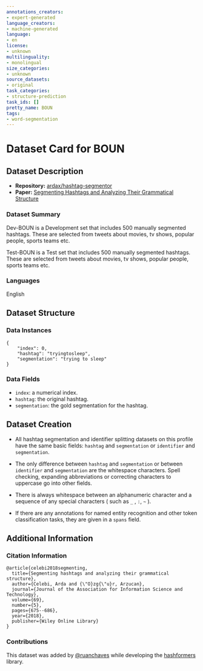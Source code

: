```yaml
---
annotations_creators:
- expert-generated
language_creators:
- machine-generated
language:
- en
license:
- unknown
multilinguality:
- monolingual
size_categories:
- unknown
source_datasets:
- original
task_categories:
- structure-prediction
task_ids: []
pretty_name: BOUN
tags:
- word-segmentation
---
```


# Dataset Card for BOUN

## Dataset Description

- **Repository:** [ardax/hashtag-segmentor](https://github.com/ardax/hashtag-segmentor)
- **Paper:** [Segmenting Hashtags and Analyzing Their Grammatical Structure](https://asistdl.onlinelibrary.wiley.com/doi/epdf/10.1002/asi.23989?author_access_token=qbKcE1jrre5nbv_Tn9csbU4keas67K9QMdWULTWMo8NOtY2aA39ck2w5Sm4ePQ1MZhbjCdEuaRlPEw2Kd12jzvwhwoWP0fdroZAwWsmXHPXxryDk_oBCup1i9_VDNIpU)

### Dataset Summary

Dev-BOUN is a Development set that includes 500 manually segmented hashtags. These are selected from tweets about movies, 
tv shows, popular people, sports teams etc. 

Test-BOUN is a Test set that includes 500 manually segmented hashtags. These are selected from tweets about movies, tv shows, popular people, sports teams etc. 

### Languages

English

## Dataset Structure

### Data Instances

```
{
    "index": 0,
    "hashtag": "tryingtosleep",
    "segmentation": "trying to sleep"
}
```

### Data Fields

- `index`: a numerical index.
- `hashtag`: the original hashtag.
- `segmentation`: the gold segmentation for the hashtag.

## Dataset Creation

- All hashtag segmentation and identifier splitting datasets on this profile have the same basic fields: `hashtag` and `segmentation` or `identifier` and `segmentation`.

- The only difference between `hashtag` and `segmentation` or between `identifier` and `segmentation` are the whitespace characters. Spell checking, expanding abbreviations or correcting characters to uppercase go into other fields.

- There is always whitespace between an alphanumeric character and a sequence of any special characters ( such as `_` , `:`, `~` ). 

- If there are any annotations for named entity recognition and other token classification tasks, they are given in a `spans` field.

## Additional Information

### Citation Information

```
@article{celebi2018segmenting,
  title={Segmenting hashtags and analyzing their grammatical structure},
  author={Celebi, Arda and {\"O}zg{\"u}r, Arzucan},
  journal={Journal of the Association for Information Science and Technology},
  volume={69},
  number={5},
  pages={675--686},
  year={2018},
  publisher={Wiley Online Library}
}
```

### Contributions

This dataset was added by [@ruanchaves](https://github.com/ruanchaves) while developing the [hashformers](https://github.com/ruanchaves/hashformers) library.